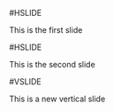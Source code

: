 #HSLIDE

This is the first slide

#HSLIDE

This is the second slide

#VSLIDE

This is a new vertical slide

